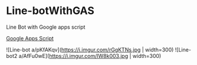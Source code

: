 # Line-botWithGAS
Line Bot with Google apps script

[Google Apps Script](https://www.google.com/script/start/)

![Line-bot a/pKfAKqv](https://i.imgur.com/rGgKTNs.jpg | width=300) 
![Line-bot2 a/AfFu0wE](https://i.imgur.com/IW8k003.jpg | width=300) 